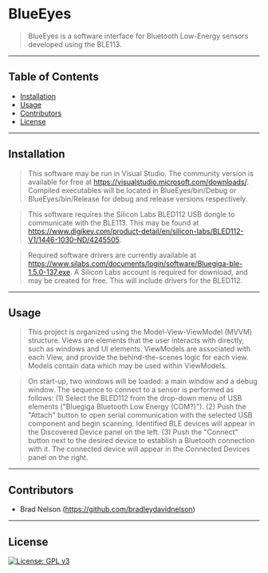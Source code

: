 # BlueEyes

> BlueEyes is a software interface for Bluetooth Low-Energy sensors developed using the BLE113.

---
## Table of Contents

- [Installation](#installation)
- [Usage](#usage)
- [Contributors](#contributors)
- [License](#license)

---
## Installation
>This software may be run in Visual Studio. The community version is available for free at https://visualstudio.microsoft.com/downloads/. Compiled executables will be located in BlueEyes/bin/Debug or BlueEyes/bin/Release for debug and release versions respectively.

>This software requires the Silicon Labs BLED112 USB dongle to communicate with the BLE113. This may be found at https://www.digikey.com/product-detail/en/silicon-labs/BLED112-V1/1446-1030-ND/4245505.

>Required software drivers are currently available at https://www.silabs.com/documents/login/software/Bluegiga-ble-1.5.0-137.exe. A Silicon Labs account is required for download, and may be created for free. This will include drivers for the BLED112.

---
## Usage
>This project is organized using the Model-View-ViewModel (MVVM) structure. Views are elements that the user interacts with directly, such as windows and UI elements. ViewModels are associated with each View, and provide the behind-the-scenes logic for each view. Models contain data which may be used within ViewModels.

>On start-up, two windows will be loaded: a main window and a debug window. The sequence to connect to a sensor is performed as follows: (1) Select the BLED112 from the drop-down menu of USB elements ("Bluegiga Bluetooth Low Energy (COM?)"). (2) Push the "Attach" button to open serial communication with the selected USB component and begin scanning. Identified BLE devices will appear in the Discovered Device panel on the left. (3) Push the "Connect" button next to the desired device to establish a Bluetooth connection with it. The connected device will appear in the Connected Devices panel on the right.
---
## Contributors
- Brad Nelson (https://github.com/bradleydavidnelson)

---
## License
[![License: GPL v3](https://img.shields.io/badge/License-GPLv3-blue.svg)](https://www.gnu.org/licenses/gpl-3.0)
